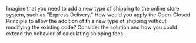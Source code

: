  Imagine that you need to add a new type of shipping to the online store system, such as "Express Delivery." How would you apply the Open-Closed Principle to allow the addition of this new type of shipping without modifying the existing code? Consider the solution and how you could extend the behavior of calculating shipping fees.